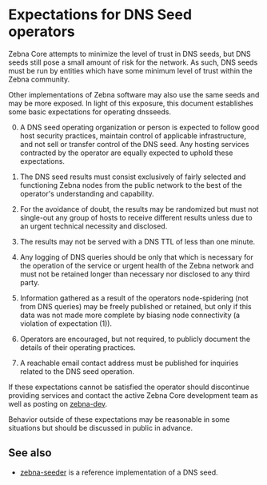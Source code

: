 Expectations for DNS Seed operators
====================================

Zebna Core attempts to minimize the level of trust in DNS seeds,
but DNS seeds still pose a small amount of risk for the network.
As such, DNS seeds must be run by entities which have some minimum
level of trust within the Zebna community.

Other implementations of Zebna software may also use the same
seeds and may be more exposed. In light of this exposure, this
document establishes some basic expectations for operating dnsseeds.

0. A DNS seed operating organization or person is expected to follow good
host security practices, maintain control of applicable infrastructure,
and not sell or transfer control of the DNS seed. Any hosting services
contracted by the operator are equally expected to uphold these expectations.

1. The DNS seed results must consist exclusively of fairly selected and
functioning Zebna nodes from the public network to the best of the
operator's understanding and capability.

2. For the avoidance of doubt, the results may be randomized but must not
single-out any group of hosts to receive different results unless due to an
urgent technical necessity and disclosed.

3. The results may not be served with a DNS TTL of less than one minute.

4. Any logging of DNS queries should be only that which is necessary
for the operation of the service or urgent health of the Zebna
network and must not be retained longer than necessary nor disclosed
to any third party.

5. Information gathered as a result of the operators node-spidering
(not from DNS queries) may be freely published or retained, but only
if this data was not made more complete by biasing node connectivity
(a violation of expectation (1)).

6. Operators are encouraged, but not required, to publicly document the
details of their operating practices.

7. A reachable email contact address must be published for inquiries
related to the DNS seed operation.

If these expectations cannot be satisfied the operator should
discontinue providing services and contact the active Zebna
Core development team as well as posting on
[zebna-dev](https://lists.linuxfoundation.org/mailman/listinfo/zebna-dev).

Behavior outside of these expectations may be reasonable in some
situations but should be discussed in public in advance.

See also
----------
- [zebna-seeder](https://github.com/sipa/zebna-seeder) is a reference implementation of a DNS seed.
